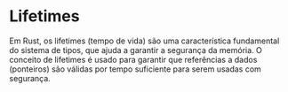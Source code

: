 # **Lifetimes** 

Em Rust, os lifetimes (tempo de vida) são uma característica fundamental do sistema de tipos, que ajuda a garantir a segurança da memória. O conceito de lifetimes é usado para garantir que referências a dados (ponteiros) são válidas por tempo suficiente para serem usadas com segurança.

